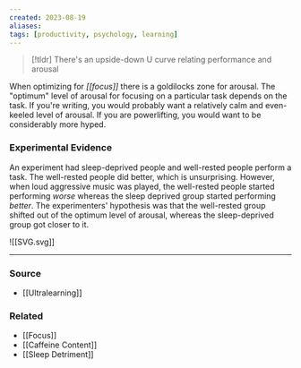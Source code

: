```yaml
---
created: 2023-08-19
aliases: 
tags: [productivity, psychology, learning]
---
```

> [!tldr] There's an upside-down U curve relating performance and arousal

When optimizing for *[[focus]]* there is a goldilocks zone for arousal. The "optimum" level of arousal for focusing on a particular task depends on the task. If you're writing, you would probably want a relatively calm and even-keeled level of arousal. If you are powerlifting, you would want to be considerably more hyped.
### Experimental Evidence
An experiment had sleep-deprived people and well-rested people perform a task. The well-rested people did better, which is unsurprising. However, when loud aggressive music was played, the well-rested people started performing *worse* whereas the sleep deprived group started performing *better*. The experimenters' hypothesis was that the well-rested group shifted out of the optimum level of arousal, whereas the sleep-deprived group got closer to it.

![[SVG.svg]]

---
### Source
- [[Ultralearning]]

### Related
- [[Focus]]
- [[Caffeine Content]]
- [[Sleep Detriment]]
 